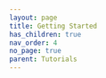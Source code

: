 ```yaml
---
layout: page
title: Getting Started
has_children: true
nav_order: 4
no_page: true
parent: Tutorials
---
```

